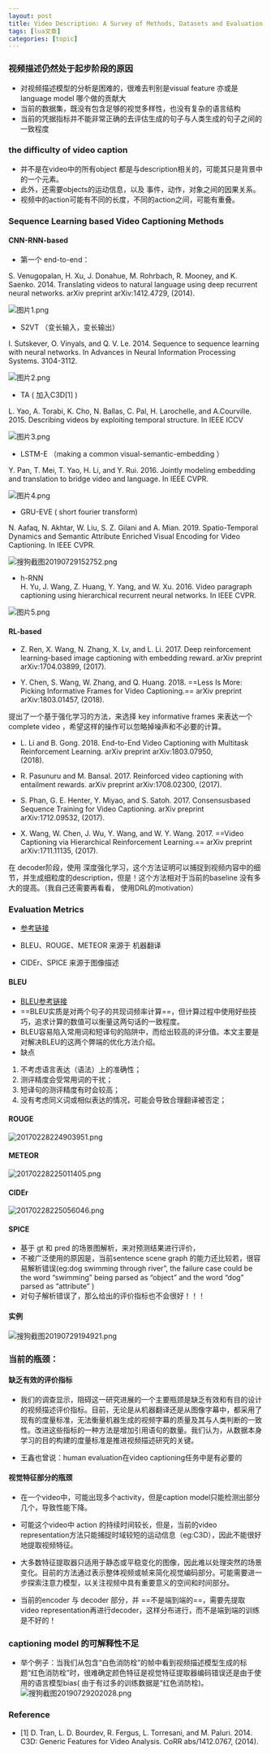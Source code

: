 ```yaml
---
layout: post
title: Video Description: A Survey of Methods, Datasets and Evaluation Metrics 
tags: [lua文章]
categories: [topic]
---
```

### 视频描述仍然处于起步阶段的原因

  * 对视频描述模型的分析是困难的，很难去判别是visual feature 亦或是 language model 哪个做的贡献大
  * 当前的数据集，既没有包含足够的视觉多样性，也没有复杂的语言结构
  * 当前的凭据指标并不能非常正确的去评估生成的句子与人类生成的句子之间的一致程度

### the difficulty of video caption

  * 并不是在video中的所有object 都是与description相关的，可能其只是背景中的一个元素。 
  * 此外，还需要objects的运动信息，以及 事件，动作，对象之间的因果关系。 
  * 视频中的action可能有不同的长度，不同的action之间，可能有重叠。 

### Sequence Learning based Video Captioning Methods

#### CNN-RNN-based

  * 第一个 end-to-end：

S. Venugopalan, H. Xu, J. Donahue, M. Rohrbach, R. Mooney, and K. Saenko.
2014. Translating videos to natural language using deep recurrent neural
networks. arXiv preprint arXiv:1412.4729, (2014).

![图片1.png](https://i.loli.net/2019/07/29/5d3ea016090c918345.png)

  * S2VT （变长输入，变长输出）

I. Sutskever, O. Vinyals, and Q. V. Le. 2014. Sequence to sequence learning
with neural networks. In Advances in Neural Information Processing Systems.
3104-3112.

![图片2.png](https://i.loli.net/2019/07/29/5d3ea01536b3144846.png)

  * TA ( 加入C3D[1] )

L. Yao, A. Torabi, K. Cho, N. Ballas, C. Pal, H. Larochelle, and A.Courville.
2015. Describing videos by exploiting temporal structure. In IEEE ICCV

![图片3.png](https://i.loli.net/2019/07/29/5d3ea016a248c95582.png)

  * LSTM-E （making a common visual-semantic-embedding ）

Y. Pan, T. Mei, T. Yao, H. Li, and Y. Rui. 2016. Jointly modeling embedding
and translation to bridge video and language. In IEEE CVPR.

![图片4.png](https://i.loli.net/2019/07/29/5d3ea421aaf9013065.png)

  * GRU-EVE ( short fourier transform)

N. Aafaq, N. Akhtar, W. Liu, S. Z. Gilani and A. Mian. 2019. Spatio-Temporal
Dynamics and Semantic Attribute Enriched Visual Encoding for Video Captioning.
In IEEE CVPR.

![搜狗截图20190729152752.png](https://i.loli.net/2019/07/29/5d3ea0163113561600.png)

  * h-RNN  
H. Yu, J. Wang, Z. Huang, Y. Yang, and W. Xu. 2016. Video paragraph captioning
using hierarchical recurrent neural networks. In IEEE CVPR.

![图片5.png](https://i.loli.net/2019/07/29/5d3ea63af2e0354548.png)

#### RL-based

  * Z. Ren, X. Wang, N. Zhang, X. Lv, and L. Li. 2017. Deep reinforcement learning-based image captioning with embedding reward. arXiv preprint arXiv:1704.03899, (2017).

  * Y. Chen, S. Wang, W. Zhang, and Q. Huang. 2018. ==Less Is More: Picking Informative Frames for Video Captioning.== arXiv preprint arXiv:1803.01457, (2018).

提出了一个基于强化学习的方法，来选择 key informative frames 来表达一个 complete video
，希望这样的操作可以忽略掉噪声和不必要的计算。

  * L. Li and B. Gong. 2018. End-to-End Video Captioning with Multitask Reinforcement Learning. arXiv preprint arXiv:1803.07950,  
(2018).

  * R. Pasunuru and M. Bansal. 2017. Reinforced video captioning with entailment rewards. arXiv preprint arXiv:1708.02300, (2017).

  * S. Phan, G. E. Henter, Y. Miyao, and S. Satoh. 2017. Consensusbased Sequence Training for Video Captioning. arXiv preprint arXiv:1712.09532, (2017).

  * X. Wang, W. Chen, J. Wu, Y. Wang, and W. Y. Wang. 2017. ==Video Captioning via Hierarchical Reinforcement Learning.== arXiv preprint arXiv:1711.11135, (2017).

在 decoder阶段，使用
深度强化学习，这个方法证明可以捕捉到视频内容中的细节，并生成细粒度的description，但是！这个方法相对于当前的baseline
没有多大的提高。（我自己还需要再看看， 使用DRL的motivation）

### Evaluation Metrics

  * [参考链接](https://blog.csdn.net/joshuaxx316/article/details/58696552)

  * BLEU、ROUGE、METEOR 来源于 机器翻译

  * CIDEr、SPICE 来源于图像描述 

#### BLEU

  * [BLEU参考链接](https://blog.csdn.net/allocator/article/details/79657792)
  * ==BLEU实质是对两个句子的共现词频率计算==，但计算过程中使用好些技巧，追求计算的数值可以衡量这两句话的一致程度。 
  * BLEU容易陷入常用词和短译句的陷阱中，而给出较高的评分值。本文主要是对解决BLEU的这两个弊端的优化方法介绍。
  * 缺点

  1. 不考虑语言表达（语法）上的准确性； 
  2. 测评精度会受常用词的干扰； 
  3. 短译句的测评精度有时会较高； 
  4. 没有考虑同义词或相似表达的情况，可能会导致合理翻译被否定；

#### ROUGE

![20170228224903951.png](https://i.loli.net/2019/07/29/5d3ed71f2086769963.png)

#### METEOR

![20170228225011405.png](https://i.loli.net/2019/07/29/5d3edcce1761442736.png)

#### CIDEr

![20170228225056046.png](https://i.loli.net/2019/07/29/5d3edcce646d089162.png)

#### SPICE

  * 基于 gt 和 pred 的场景图解析，来对预测结果进行评价，
  * 不被广泛使用的原因是，当前sentence scene graph 的能力还比较若，很容易解析错误(eg:dog swimming through river”, the failure case could be the word “swimming” being parsed as “object” and the word “dog” parsed as “attribute” )
  * 对句子解析错误了，那么给出的评价指标也不会很好！！！

#### 实例

![搜狗截图20190729194921.png](https://i.loli.net/2019/07/29/5d3edd503479c20027.png)

### 当前的瓶颈：

#### 缺乏有效的评价指标

  * 我们的调查显示，阻碍这一研究进展的一个主要瓶颈是缺乏有效和有目的设计的视频描述评价指标。目前，无论是从机器翻译还是从图像字幕中，都采用了现有的度量标准，无法衡量机器生成的视频字幕的质量及其与人类判断的一致性。改进这些指标的一种方法是增加引用语句的数量。我们认为，从数据本身学习的目的构建的度量标准是推进视频描述研究的关键。 

  * 王鑫也曾说：human evaluation在video captioning任务中是有必要的 

#### 视觉特征部分的瓶颈

  * 在一个video中，可能出现多个activity，但是caption model只能检测出部分几个，导致性能下降。 

  * 可能这个video中 action 的持续时间较长，但是，当前的video representation方法只能捕捉时域较短的运动信息（eg:C3D），因此不能很好地提取视频特征。 

  * 大多数特征提取器只适用于静态或平稳变化的图像，因此难以处理突然的场景变化。目前的方法通过表示整体视频或帧来简化视觉编码部分。可能需要进一步探索注意力模型，以关注视频中具有重要意义的空间和时间部分。 

  * 当前的encoder 与 decoder 部分，并 ==不是端到端的==，需要先提取 video representation再进行decoder，这样分布进行，而不是端到端的训练是不好的！ 

### captioning model 的可解释性不足

  * 举个例子：当我们从包含“白色消防栓”的帧中看到视频描述模型生成的标题“红色消防栓”时，很难确定颜色特征是视觉特征提取器编码错误还是由于使用的语言模型bias( 由于有过多的训练数据是“红色消防栓)。![搜狗截图20190729202028.png](https://i.loli.net/2019/07/29/5d3ee4996cf7480633.png)

### Reference

  * [1] D. Tran, L. D. Bourdev, R. Fergus, L. Torresani, and M. Paluri. 2014. C3D: Generic Features for Video Analysis. CoRR abs/1412.0767, (2014).